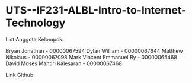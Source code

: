# UTS--IF231-ALBL-Intro-to-Internet-Technology

List Anggota Kelompok:

Bryan Jonathan - 00000067594
Dylan William - 00000067644
Matthew Nikolaus - 00000067098
Mark Vincent Emmanuel By - 00000065468
David Moses Mantiri Kalesaran - 00000067468

Link Github: 
